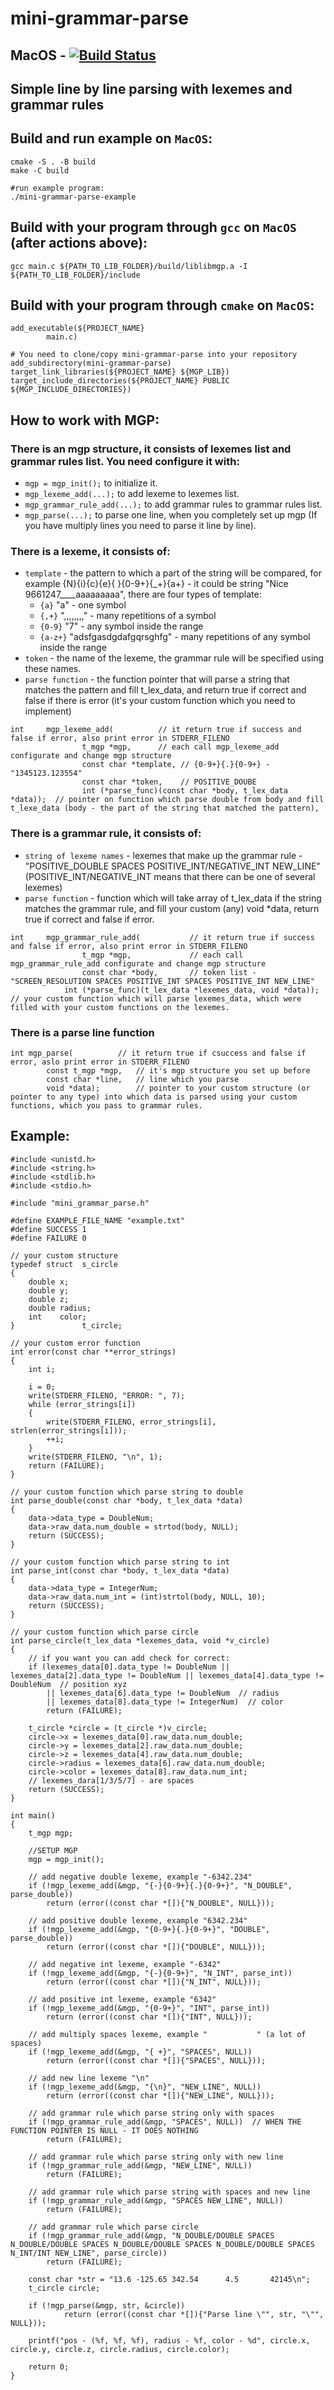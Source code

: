 # mini-grammar-parse
## MacOS - [![Build Status](https://www.travis-ci.com/dolovnyak/mini-grammar-parse.svg?branch=master)](https://www.travis-ci.com/dolovnyak/mini-grammar-parse)
Simple line by line parsing with lexemes and grammar rules
-------

Build and run example on `MacOS`:
-------
```
cmake -S . -B build
make -C build

#run example program:
./mini-grammar-parse-example
```
Build with your program through `gcc` on `MacOS` (after actions above):
-------
```
gcc main.c ${PATH_TO_LIB_FOLDER}/build/liblibmgp.a -I ${PATH_TO_LIB_FOLDER}/include
```
Build with your program through `cmake` on `MacOS`:
-------
```
add_executable(${PROJECT_NAME}
        main.c)

# You need to clone/copy mini-grammar-parse into your repository
add_subdirectory(mini-grammar-parse)
target_link_libraries(${PROJECT_NAME} ${MGP_LIB})
target_include_directories(${PROJECT_NAME} PUBLIC ${MGP_INCLUDE_DIRECTORIES})
```
How to work with MGP:
-------
### There is an mgp structure, it consists of lexemes list and grammar rules list. You need configure it with:
- `mgp = mgp_init();` to initialize it.
- `mgp_lexeme_add(...);` to add lexeme to lexemes list.
- `mgp_grammar_rule_add(...);` to add grammar rules to grammar rules list.
- `mgp_parse(...);` to parse one line, when you completely set up mgp (If you have multiply lines you need to parse it line by line).
###
### There is a lexeme, it consists of:
- `template` - the pattern to which a part of the string will be compared, for example {N}{i}{c}{e}{ }{0-9+}{_+}{a+} - it could be string "Nice 9661247____aaaaaaaaa", there are four types of template:
   - `{a}` "a" - one symbol
   - `{,+}` ",,,,,,,," - many repetitions of a symbol
   - `{0-9}` "7" - any symbol inside the range
   - `{a-z+}` "adsfgasdgdafgqrsghfg" - many repetitions of any symbol inside the range
- `token` - the name of the lexeme, the grammar rule will be specified using these names.
- `parse function` - the function pointer that will parse a string that matches the pattern and fill t_lex_data, and return true if correct and false if there is error (it's your custom function which you need to implement)
```
int     mgp_lexeme_add(          // it return true if success and false if error, also print error in STDERR_FILENO
                t_mgp *mgp,      // each call mgp_lexeme_add configurate and change mgp structure
                const char *template, // {0-9+}{.}{0-9+} - "1345123.123554"
                const char *token,    // POSITIVE_DOUBE
                int (*parse_func)(const char *body, t_lex_data *data));  // pointer on function which parse double from body and fill t_lexe_data (body - the part of the string that matched the pattern),
```
###
### There is a grammar rule, it consists of:
- `string of lexeme names` - lexemes that make up the grammar rule - "POSITIVE_DOUBLE SPACES POSITIVE_INT/NEGATIVE_INT NEW_LINE" (POSITIVE_INT/NEGATIVE_INT means that there can be one of several lexemes)
- `parse function` - function which will take array of t_lex_data if the string matches the grammar rule, and fill your custom (any) void *data, return true if correct and false if error.
```
int     mgp_grammar_rule_add(           // it return true if success and false if error, also print error in STDERR_FILENO
                t_mgp *mgp,             // each call mgp_grammar_rule_add configurate and change mgp structure
                const char *body,       // token list - "SCREEN_RESOLUTION SPACES POSITIVE_INT SPACES POSITIVE_INT NEW_LINE"
	        int (*parse_func)(t_lex_data *lexemes_data, void *data)); // your custom function which will parse lexemes_data, which were filled with your custom functions on the lexemes.
```
###
### There is a parse line function
```
int	mgp_parse(			// it return true if csuccess and false if error, aslo print error in STDERR_FILENO
		const t_mgp *mgp,	// it's mgp structure you set up before
		const char *line,	// line which you parse
		void *data);		// pointer to your custom structure (or pointer to any type) into which data is parsed using your custom functions, which you pass to grammar rules.
```
Example:
--------
```
#include <unistd.h>
#include <string.h>
#include <stdlib.h>
#include <stdio.h>

#include "mini_grammar_parse.h"

#define EXAMPLE_FILE_NAME "example.txt"
#define SUCCESS 1
#define FAILURE 0

// your custom structure
typedef struct  s_circle
{
    double x;
    double y;
    double z;
    double radius;
    int    color;
}               t_circle;

// your custom error function
int	error(const char **error_strings)
{
    int	i;

    i = 0;
    write(STDERR_FILENO, "ERROR: ", 7);
    while (error_strings[i])
    {
        write(STDERR_FILENO, error_strings[i], strlen(error_strings[i]));
        ++i;
    }
    write(STDERR_FILENO, "\n", 1);
    return (FAILURE);
}

// your custom function which parse string to double
int	parse_double(const char *body, t_lex_data *data)
{
    data->data_type = DoubleNum;
    data->raw_data.num_double = strtod(body, NULL);
    return (SUCCESS);
}

// your custom function which parse string to int
int	parse_int(const char *body, t_lex_data *data)
{
    data->data_type = IntegerNum;
    data->raw_data.num_int = (int)strtol(body, NULL, 10);
    return (SUCCESS);
}

// your custom function which parse circle
int	parse_circle(t_lex_data *lexemes_data, void *v_circle)
{
    // if you want you can add check for correct:
    if (lexemes_data[0].data_type != DoubleNum || lexemes_data[2].data_type != DoubleNum || lexemes_data[4].data_type != DoubleNum  // position xyz
        || lexemes_data[6].data_type != DoubleNum  // radius
        || lexemes_data[8].data_type != IntegerNum)  // color
        return (FAILURE);

    t_circle *circle = (t_circle *)v_circle;
    circle->x = lexemes_data[0].raw_data.num_double;
    circle->y = lexemes_data[2].raw_data.num_double;
    circle->z = lexemes_data[4].raw_data.num_double;
    circle->radius = lexemes_data[6].raw_data.num_double;
    circle->color = lexemes_data[8].raw_data.num_int;
    // lexemes_dara[1/3/5/7] - are spaces
    return (SUCCESS);
}

int main()
{
    t_mgp mgp;

    //SETUP MGP
    mgp = mgp_init();

    // add negative double lexeme, example "-6342.234"
    if (!mgp_lexeme_add(&mgp, "{-}{0-9+}{.}{0-9+}", "N_DOUBLE", parse_double))
        return (error((const char *[]){"N_DOUBLE", NULL}));

    // add positive double lexeme, example "6342.234"
    if (!mgp_lexeme_add(&mgp, "{0-9+}{.}{0-9+}", "DOUBLE", parse_double))
        return (error((const char *[]){"DOUBLE", NULL}));

    // add negative int lexeme, example "-6342"
    if (!mgp_lexeme_add(&mgp, "{-}{0-9+}", "N_INT", parse_int))
        return (error((const char *[]){"N_INT", NULL}));

    // add positive int lexeme, example "6342"
    if (!mgp_lexeme_add(&mgp, "{0-9+}", "INT", parse_int))
        return (error((const char *[]){"INT", NULL}));

    // add multiply spaces lexeme, example "           " (a lot of spaces)
    if (!mgp_lexeme_add(&mgp, "{ +}", "SPACES", NULL))
        return (error((const char *[]){"SPACES", NULL}));

    // add new line lexeme "\n"
    if (!mgp_lexeme_add(&mgp, "{\n}", "NEW_LINE", NULL))
        return (error((const char *[]){"NEW_LINE", NULL}));

    // add grammar rule which parse string only with spaces
    if (!mgp_grammar_rule_add(&mgp, "SPACES", NULL))  // WHEN THE FUNCTION POINTER IS NULL - IT DOES NOTHING
        return (FAILURE);

    // add grammar rule which parse string only with new line
    if (!mgp_grammar_rule_add(&mgp, "NEW_LINE", NULL))
        return (FAILURE);

    // add grammar rule which parse string with spaces and new line
    if (!mgp_grammar_rule_add(&mgp, "SPACES NEW_LINE", NULL))
        return (FAILURE);

    // add grammar rule which parse circle
    if (!mgp_grammar_rule_add(&mgp, "N_DOUBLE/DOUBLE SPACES N_DOUBLE/DOUBLE SPACES N_DOUBLE/DOUBLE SPACES N_DOUBLE/DOUBLE SPACES N_INT/INT NEW_LINE", parse_circle))
        return (FAILURE);

    const char *str = "13.6 -125.65 342.54      4.5       42145\n";
    t_circle circle;

    if (!mgp_parse(&mgp, str, &circle))
            return (error((const char *[]){"Parse line \"", str, "\"", NULL}));

    printf("pos - (%f, %f, %f), radius - %f, color - %d", circle.x, circle.y, circle.z, circle.radius, circle.color);

    return 0;
}
```
